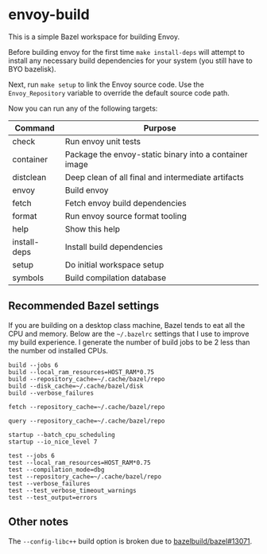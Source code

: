 # envoy-build

This is a simple Bazel workspace for building Envoy.

Before building envoy for the first time `make install-deps` will attempt
to install any necessary build dependencies for your system (you still
have to BYO bazelisk).

Next, run `make setup` to link the Envoy source code. Use the
`Envoy_Repository` variable to override the default source code path.

Now you can run any of the following targets:

| Command | Purpose |
| --- | --- |
|  check         |        Run envoy unit tests
|  container     |        Package the envoy-static binary into a container image
|  distclean     |        Deep clean of all final and intermediate artifacts
|  envoy         |        Build envoy
|  fetch         |        Fetch envoy build dependencies
|  format        |        Run envoy source format tooling
|  help          |        Show this help
|  install-deps  |        Install build dependencies
|  setup         |        Do initial workspace setup
|  symbols       |        Build compilation database

## Recommended Bazel settings

If you are building on a desktop class machine, Bazel tends to eat all the CPU
and memory. Below are the `~/.bazelrc` settings that I use to improve my build
experience. I generate the number of build jobs to be 2 less than the number od
installed CPUs.

```
build --jobs 6
build --local_ram_resources=HOST_RAM*0.75
build --repository_cache=~/.cache/bazel/repo
build --disk_cache=~/.cache/bazel/disk
build --verbose_failures

fetch --repository_cache=~/.cache/bazel/repo

query --repository_cache=~/.cache/bazel/repo

startup --batch_cpu_scheduling
startup --io_nice_level 7

test --jobs 6
test --local_ram_resources=HOST_RAM*0.75
test --compilation_mode=dbg
test --repository_cache=~/.cache/bazel/repo
test --verbose_failures
test --test_verbose_timeout_warnings
test --test_output=errors
```

## Other notes

The `--config-libc++` build option is broken due to [bazelbuild/bazel#13071](https://github.com/bazelbuild/bazel/issues/13071).
